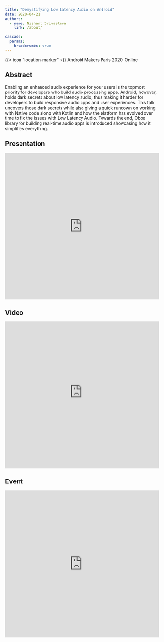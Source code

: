 ```yaml
---
title: "Demystifying Low Latency Audio on Android"
date: 2020-04-21
authors:
  - name: Nishant Srivastava
    link: /about/

cascade:
  params:
    breadcrumbs: true
---
```


{{< icon "location-marker" >}} Android Makers Paris 2020, Online

<!--more-->

## Abstract

Enabling an enhanced audio experience for your users is the topmost priority for developers who build audio processing apps. Android, however, holds dark secrets about low latency audio, thus making it harder for developers to build responsive audio apps and user experiences. This talk uncovers those dark secrets while also giving a quick rundown on working with Native code along with Kotlin and how the platform has evolved over time to fix the issues with Low Latency Audio. Towards the end, Oboe library for building real-time audio apps is introduced showcasing how it simplifies everything.

## Presentation

<iframe src="https://docs.google.com/presentation/d/e/2PACX-1vTt6TCLYTNVDt2udndubUwpo2LgOR2L0ZdOOltOCATN2MTspX-KCuY4kAJv92_I_zRmZcc2GVzKSreE/embed?start=false&loop=false&delayms=3000" frameborder="0" width="100%" height="480" allowfullscreen="true" mozallowfullscreen="true" webkitallowfullscreen="true"></iframe>

## Video

<iframe width="100%" height="480" src="https://www.youtube-nocookie.com/embed/FHoN7514gtU" frameborder="0" allow="accelerometer; autoplay; encrypted-media; gyroscope; picture-in-picture" allowfullscreen></iframe>

## Event

<iframe src="https://web.archive.org/web/20200421114043/http://web.archive.org/screenshot/https://androidmakers.fr/schedule/2020-04-21?sessionId=166026" frameborder="0" width="100%" height="480" allowfullscreen="true" mozallowfullscreen="true" webkitallowfullscreen="true"></iframe>
